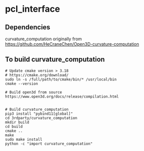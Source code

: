 # pcl_interface

## Dependencies

curvature_computation originally from https://github.com/HeCraneChen/Open3D-curvature-computation

## To build curvature_computation

```
# Update cmake version > 3.18
# https://cmake.org/download/
sudo ln -s /full/path/to/cmake/bin/* /usr/local/bin
cmake --version

# Build open3d from source
https://www.open3d.org/docs/release/compilation.html


# Build curvature_computation
pip3 install "pybind11[global]"
cd 3rdparty/curvature_computation
mkdir build
cd build
cmake ..
make
sudo make install
python -c "import curvature_computation"
```
